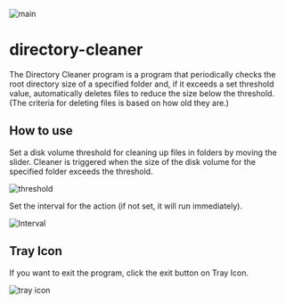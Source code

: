 ![main](https://github.com/user-attachments/assets/2bc26459-8b94-4ac5-8d89-532fe8126a5e)

# directory-cleaner
The Directory Cleaner program is a program that periodically checks the root directory size of a specified folder and, if it exceeds a set threshold value, automatically deletes files to reduce the size below the threshold. (The criteria for deleting files is based on how old they are.)

## How to use
Set a disk volume threshold for cleaning up files in folders by moving the slider. Cleaner is triggered when the size of the disk volume for the specified folder exceeds the threshold.  

![threshold](https://github.com/user-attachments/assets/329712c1-ef9e-41ae-9e42-e99325659cb9)

Set the interval for the action (if not set, it will run immediately).  

![Interval](https://github.com/user-attachments/assets/b339097d-a86d-4e1c-82d1-4f39a53e6336)

## Tray Icon
If you want to exit the program, click the exit button on Tray Icon.  

![tray icon](https://github.com/user-attachments/assets/341e5dfb-e0dc-4730-93f2-52daa42118c3)
